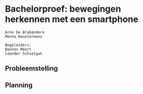 Bachelorproef: bewegingen herkennen met een smartphone
========================================

```
Arne De Brabandere
Menno Keustermans

Begeleiders:
Wannes Meert
Leander Schietgat
```

## Probleemstelling

## Planning
